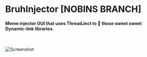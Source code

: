 # BruhInjector [NOBINS BRANCH]
#### Meme injector GUI that uses ThreadJect to 💉 those sweet sweet Dynamic-link libraries.
<br>

![Screenshot](https://i.imgur.com/L4mRDNT.png)

<br>

